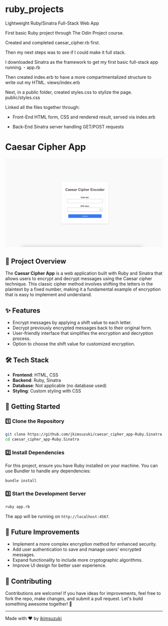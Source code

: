 # ruby_projects
Lightweight Ruby/Sinatra Full-Stack Web App

First basic Ruby project through The Odin Project course. 

Created and completed caesar_cipher.rb first.

Then my next steps was to see if I could make it full stack.

I downloaded Sinatra as the framework to get my first basic full-stack app running. - app.rb

Then created index.erb to have a more compartmentalized structure to write out my HTML. views/index.erb

Next, in a public folder, created styles.css to stylize the page. public/styles.css

Linked all the files together through: 

  - Front-End HTML form, CSS and rendered result, served via index.erb

  - Back-End Sinatra server handling GET/POST requests

# Caesar Cipher App


![Project Preview](./public/caesar_cipher.png) <!-- Replace with an actual image path or URL -->


## 📖 Project Overview


The **Caesar Cipher App** is a web application built with Ruby and Sinatra that allows users to encrypt and decrypt messages using the Caesar cipher technique. This classic cipher method involves shifting the letters in the plaintext by a fixed number, making it a fundamental example of encryption that is easy to implement and understand.


## ✨ Features


- Encrypt messages by applying a shift value to each letter.
- Decrypt previously encrypted messages back to their original form.
- User-friendly interface that simplifies the encryption and decryption process.
- Option to choose the shift value for customized encryption.


## 🛠️ Tech Stack


- **Frontend**: HTML, CSS
- **Backend**: Ruby, Sinatra
- **Database**: Not applicable (no database used)
- **Styling**: Custom styling with CSS


## 🚀 Getting Started


### 1️⃣ Clone the Repository


```sh
git clone https://github.com/jkimsuzuki/caesar_cipher_app-Ruby.Sinatra.git
cd caesar_cipher_app-Ruby.Sinatra
```


### 2️⃣ Install Dependencies


For this project, ensure you have Ruby installed on your machine. You can use Bundler to handle any dependencies:


```sh
bundle install
```


### 3️⃣ Start the Development Server


```sh
ruby app.rb
```


The app will be running on `http://localhost:4567`.


## 🔮 Future Improvements


- Implement a more complex encryption method for enhanced security.
- Add user authentication to save and manage users' encrypted messages.
- Expand functionality to include more cryptographic algorithms.
- Improve UI design for better user experience.


## 🤝 Contributing


Contributions are welcome! If you have ideas for improvements, feel free to fork the repo, make changes, and submit a pull request. Let's build something awesome together! 🚀


---


Made with ❤️ by [jkimsuzuki](https://github.com/jkimsuzuki)



